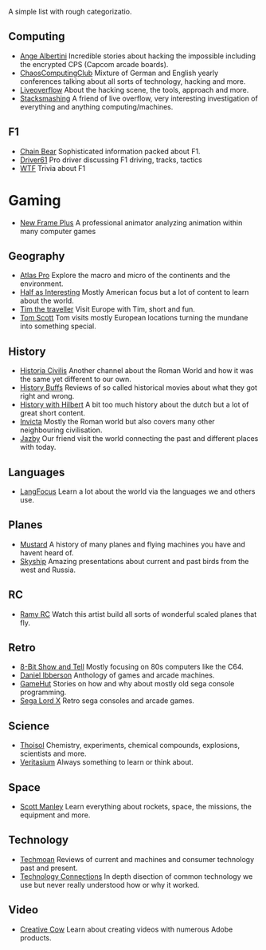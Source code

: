 A simple list with rough categorizatio.

## Computing

- [Ange Albertini](https://www.youtube.com/channel/UCwQvHQ2JdGomedDJFJ9r7DA) Incredible stories about hacking the impossible including the encrypted CPS (Capcom arcade boards).
- [ChaosComputingClub](https://www.youtube.com/user/mediacccde) Mixture of German and English yearly conferences talking about all sorts of technology, hacking and more.
- [Liveoverflow](https://www.youtube.com/channel/UClcE-kVhqyiHCcjYwcpfj9w) About the hacking scene, the tools, approach and more.
- [Stacksmashing](https://www.youtube.com/channel/UC3S8vxwRfqLBdIhgRlDRVzw) A friend of live overflow, very interesting investigation of everything and anything computing/machines.



## F1

- [Chain Bear](https://www.youtube.com/user/chainbearf1) Sophisticated information packed about F1.
- [Driver61](https://www.youtube.com/channel/UCtbLA0YM6EpwUQhFUyPQU9Q) Pro driver discussing F1 driving, tracks, tactics
- [WTF](https://www.youtube.com/channel/UCDxm-FbK9nmZKqHI19j-DOw) Trivia about F1



# Gaming

- [New Frame Plus](https://www.youtube.com/channel/UCxO_ya-RmAXCXJCU54AxYFw) A professional animator analyzing animation within many computer games


## Geography

- [Atlas Pro](https://www.youtube.com/channel/UCz1oFxMrgrQ82-276UCOU9w) Explore the macro and micro of the continents and the environment.
- [Half as Interesting](https://www.youtube.com/channel/UCuCkxoKLYO_EQ2GeFtbM_bw) Mostly American focus but a lot of content to learn about the world. 
- [Tim the traveller](https://www.youtube.com/channel/UC2LVhJH_9cT2XKp0VAfsKOQ) Visit Europe with Tim, short and fun.
- [Tom Scott](https://www.youtube.com/user/enyay) Tom visits mostly European locations turning the mundane into something special.


## History

- [Historia Civilis](https://www.youtube.com/channel/UCv_vLHiWVBh_FR9vbeuiY-A) Another channel about the Roman World and how it was the same yet different to our own.
- [History Buffs](https://www.youtube.com/channel/UCggHoXaj8BQHIiPmOxezeWA) Reviews of so called historical movies about what they got right and wrong.
- [History with Hilbert](https://www.youtube.com/channel/UC1Zc6_BhPXiCWZlrZP4EsEg) A bit too much history about the dutch but a lot of great short content.
- [Invicta](https://www.youtube.com/user/THFEProductions) Mostly the Roman world but also covers many other neighbouring civilisation.
- [Jazby](https://www.youtube.com/channel/UCoUkea_dZioNSJbi1vWDZkA) Our friend visit the world connecting the past and different places with today.



## Languages

- [LangFocus](https://www.youtube.com/channel/UCNhX3WQEkraW3VHPyup8jkQ) Learn a lot about the world via the languages we and others use.



## Planes
- [Mustard](https://www.youtube.com/channel/UC1ZBQ-F-yktYD4m5AzM6pww) A history of many planes and flying machines you have and havent heard of.
- [Skyship](https://www.youtube.com/channel/UCt-xRCZqNAOCxPUh_kXymNQ) Amazing presentations about current and past birds from the west and Russia.



## RC
- [Ramy RC](https://www.youtube.com/user/ramyfrah) Watch this artist build all sorts of wonderful scaled planes that fly.



## Retro

- [8-Bit Show and Tell](https://www.youtube.com/channel/UC3gRBswFkuteshdwMZAQafQ) Mostly focusing on 80s computers like the C64.
- [Daniel Ibberson](https://www.youtube.com/channel/UC455p7ts9lh8IWi5zuf_8tQ) Anthology of games and arcade machines.
- [GameHut](https://www.youtube.com/channel/UCfVFSjHQ57zyxajhhRc7i0g) Stories on how and why about mostly old sega console programming.
- [Sega Lord X](https://www.youtube.com/channel/UCZ5JH5f8ODllQjrzgqdT5Dg) Retro sega consoles and arcade games.



## Science

- [Thoisol](https://www.youtube.com/user/TheThoisoi2) Chemistry, experiments, chemical compounds, explosions, scientists and more.
- [Veritasium](https://www.youtube.com/channel/UCHnyfMqiRRG1u-2MsSQLbXA) Always something to learn or think about.


## Space

- [Scott Manley](https://www.youtube.com/channel/UCxzC4EngIsMrPmbm6Nxvb-A) Learn everything about rockets, space, the missions, the equipment and more.



## Technology

- [Techmoan](https://www.youtube.com/channel/UC5I2hjZYiW9gZPVkvzM8_Cw) Reviews of current and machines and consumer technology past and present.
- [Technology Connections](https://www.youtube.com/channel/UCy0tKL1T7wFoYcxCe0xjN6Q) In depth disection of common technology we use but never really understood how or why it worked.


## Video

- [Creative Cow](https://www.youtube.com/channel/UCLHFJY0izPdBvx9Vm-iUaLA) Learn about creating videos with numerous Adobe products.
